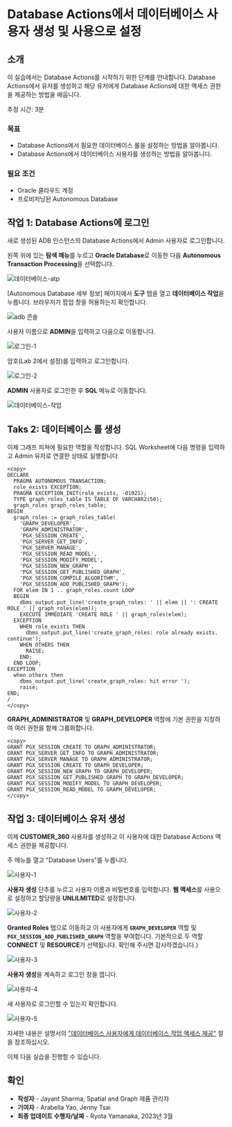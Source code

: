 # Database Actions에서 데이터베이스 사용자 생성 및 사용으로 설정

## 소개

이 실습에서는 Database Actions를 시작하기 위한 단계를 안내합니다. Database Actions에서 유저를 생성하고 해당 유저에게 Database Actions에 대한 액세스 권한을 제공하는 방법을 배웁니다.

추정 시간: 3분

### 목표

*   Database Actions에서 필요한 데이터베이스 롤을 설정하는 방법을 알아봅니다.
*   Database Actions에서 데이터베이스 사용자를 생성하는 방법을 알아봅니다.

### 필요 조건

*   Oracle 클라우드 계정
*   프로비저닝된 Autonomous Database

## 작업 1: Database Actions에 로그인

새로 생성된 ADB 인스턴스의 Database Actions에서 Admin 사용자로 로그인합니다.

왼쪽 위에 있는 **탐색 메뉴**를 누르고 **Oracle Database**로 이동한 다음 **Autonomous Transaction Processing**을 선택합니다.

![데이터베이스-atp](https://oracle-livelabs.github.io/common/images/console/database-atp.png)

\[Autonomous Database 세부 정보\] 페이지에서 **도구** 탭을 열고 **데이터베이스 작업**을 누릅니다. 브라우저가 팝업 창을 허용하는지 확인합니다.

![adb 콘솔](images/adb-console.jpg)

사용자 이름으로 **ADMIN**을 입력하고 다음으로 이동합니다.

![로그인-1](images/login-1.jpg)

암호(Lab 2에서 설정)를 입력하고 로그인합니다.

![로그인-2](images/login-2.jpg)

**ADMIN** 사용자로 로그인한 후 **SQL** 메뉴로 이동합니다.

![데이터베이스-작업](images/database-actions.jpg)

## Taks 2: 데이터베이스 롤 생성

이제 그래프 피쳐에 필요한 역할을 작성합니다. SQL Worksheet에 다음 명령을 입력하고 Admin 유저로 연결한 상태로 실행합니다.

    <copy>
    DECLARE
      PRAGMA AUTONOMOUS_TRANSACTION;
      role_exists EXCEPTION;
      PRAGMA EXCEPTION_INIT(role_exists, -01921);
      TYPE graph_roles_table IS TABLE OF VARCHAR2(50);
      graph_roles graph_roles_table;
    BEGIN
      graph_roles := graph_roles_table(
        'GRAPH_DEVELOPER',
        'GRAPH_ADMINISTRATOR',
        'PGX_SESSION_CREATE',
        'PGX_SERVER_GET_INFO',
        'PGX_SERVER_MANAGE',
        'PGX_SESSION_READ_MODEL',
        'PGX_SESSION_MODIFY_MODEL',
        'PGX_SESSION_NEW_GRAPH',
        'PGX_SESSION_GET_PUBLISHED_GRAPH',
        'PGX_SESSION_COMPILE_ALGORITHM',
        'PGX_SESSION_ADD_PUBLISHED_GRAPH');
      FOR elem IN 1 .. graph_roles.count LOOP
      BEGIN
        dbms_output.put_line('create_graph_roles: ' || elem || ': CREATE ROLE ' || graph_roles(elem));
        EXECUTE IMMEDIATE 'CREATE ROLE ' || graph_roles(elem);
      EXCEPTION
        WHEN role_exists THEN
          dbms_output.put_line('create_graph_roles: role already exists. continue');
        WHEN OTHERS THEN
          RAISE;
        END;
      END LOOP;
    EXCEPTION
      when others then
        dbms_output.put_line('create_graph_roles: hit error ');
        raise;
    END;
    /
    </copy>
    

**GRAPH\_ADMINISTRATOR** 및 **GRAPH\_DEVELOPER** 역할에 기본 권한을 지정하여 여러 권한을 함께 그룹화합니다.

    <copy>
    GRANT PGX_SESSION_CREATE TO GRAPH_ADMINISTRATOR;
    GRANT PGX_SERVER_GET_INFO TO GRAPH_ADMINISTRATOR;
    GRANT PGX_SERVER_MANAGE TO GRAPH_ADMINISTRATOR;
    GRANT PGX_SESSION_CREATE TO GRAPH_DEVELOPER;
    GRANT PGX_SESSION_NEW_GRAPH TO GRAPH_DEVELOPER;
    GRANT PGX_SESSION_GET_PUBLISHED_GRAPH TO GRAPH_DEVELOPER;
    GRANT PGX_SESSION_MODIFY_MODEL TO GRAPH_DEVELOPER;
    GRANT PGX_SESSION_READ_MODEL TO GRAPH_DEVELOPER;
    </copy>
    

## 작업 3: 데이터베이스 유저 생성

이제 **CUSTOMER\_360** 사용자를 생성하고 이 사용자에 대한 Database Actions 액세스 권한을 제공합니다.

주 메뉴를 열고 "Database Users"를 누릅니다.

![사용자-1](images/user-1.jpg)

**사용자 생성** 단추를 누르고 사용자 이름과 비밀번호를 입력합니다. **웹 액세스**를 사용으로 설정하고 할당량을 **UNLILMITED**로 설정합니다.

![사용자-2](images/user-2.png)

**Granted Roles** 탭으로 이동하고 이 사용자에게 **`GRAPH_DEVELOPER`** 역할 및 **`PGX_SESSION_ADD_PUBLISHED_GRAPH`** 역할을 부여합니다. 기본적으로 두 역할 **CONNECT** 및 **RESOURCE**가 선택됩니다. 확인해 주시면 감사하겠습니다.)

![사용자-3](images/user-3.png)

**사용자 생성**을 계속하고 로그인 창을 엽니다.

![사용자-4](images/user-4.jpg)

새 사용자로 로그인할 수 있는지 확인합니다.

![사용자-5](images/user-5.jpg)

자세한 내용은 설명서의 ["데이터베이스 사용자에게 데이터베이스 작업 액세스 제공"](https://docs.oracle.com/en/cloud/paas/autonomous-data-warehouse-cloud/user/sql-developer-web.html#GUID-4B404CE3-C832-4089-B37A-ADE1036C7EEA) 절을 참조하십시오.

이제 다음 실습을 진행할 수 있습니다.

## 확인

*   **작성자** - Jayant Sharma, Spatial and Graph 제품 관리자
*   **기여자** - Arabella Yao, Jenny Tsai
*   **최종 업데이트 수행자/날짜** - Ryota Yamanaka, 2023년 3월